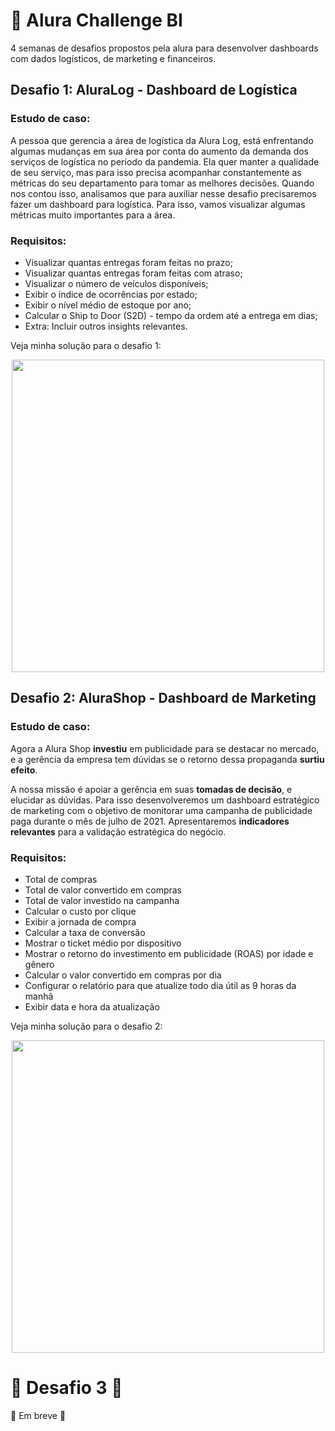# 🤿 Alura Challenge BI

4 semanas de desafios propostos pela alura para desenvolver dashboards com dados logísticos, de marketing e financeiros.



## Desafio 1: AluraLog - Dashboard de Logística

### Estudo de caso:

A pessoa que gerencia a área de logística da Alura Log, está enfrentando algumas mudanças em sua área por conta do aumento da demanda dos serviços de logística no período da pandemia. Ela quer manter a qualidade de seu serviço, mas para isso precisa acompanhar constantemente as métricas do seu departamento para tomar as melhores decisões. Quando nos contou isso, analisamos que para auxiliar nesse desafio precisaremos fazer um dashboard para logística. Para isso, vamos visualizar algumas métricas muito importantes para a área.

### Requisitos:
<ul>
  <li>Visualizar quantas entregas foram feitas no prazo;</li>
  <li>Visualizar quantas entregas foram feitas com atraso;</li>
  <li>Visualizar o número de veículos disponíveis;</li>
  <li>Exibir o índice de ocorrências por estado;</li>
  <li>Exibir o nível médio de estoque por ano;</li>
  <li>Calcular o Ship to Door (S2D) - tempo da ordem até a entrega em dias;</li>
  <li>Extra: Incluir outros insights relevantes.</li>
</ul>


Veja minha solução para o desafio 1:

<p align="center">
  <a href="https://github.com/AlysterF/alura-challengeBI/tree/main/Desafio%201%20-%20AluraLog"><img src="https://user-images.githubusercontent.com/11970888/132564396-4975580b-1fca-4ce3-8e7b-a5f8862838de.png" width="500" position="center"/></a>
</p>




## Desafio 2: AluraShop - Dashboard de Marketing

### Estudo de caso:

Agora a Alura Shop **investiu** em publicidade para se destacar no mercado, e a gerência da empresa tem dúvidas se o retorno dessa propaganda **surtiu efeito**.

A nossa missão é apoiar a gerência em suas **tomadas de decisão**, e elucidar as dúvidas. Para isso desenvolveremos um dashboard  estratégico de marketing com o objetivo de monitorar uma campanha de  publicidade paga durante o mês de julho de 2021. Apresentaremos **indicadores relevantes** para a validação estratégica do negócio.

### Requisitos:

<ul>
    <li>Total de compras</li>
    <li>Total de valor convertido em compras</li>
    <li>Total de valor investido na campanha</li>
    <li>Calcular o custo por clique</li>
    <li>Exibir a jornada de compra</li>
    <li>Calcular a taxa de conversão</li>
    <li>Mostrar o ticket médio por dispositivo</li>
    <li>Mostrar o retorno do investimento em publicidade (ROAS) por idade e gênero</li>
    <li>Calcular o valor convertido em compras por dia</li>
    <li>Configurar o relatório para que atualize todo dia útil as 9 horas da manhã</li>
    <li>Exibir data e hora da atualização</li>
</ul>



Veja minha solução para o desafio 2:

<p align="center">
  <a href="https://user-images.githubusercontent.com/11970888/133856470-b084622d-0b2a-4c85-ab1d-00bd5a0f5841.png" width="500" position="center"/></a>
</p>

<p align="center">
  <a href="https://github.com/AlysterF/alura-challengeBI/tree/main/Desafio%202%20-%20Alura%20Shop"><img src="https://user-images.githubusercontent.com/11970888/133856470-b084622d-0b2a-4c85-ab1d-00bd5a0f5841.png" width="500" position="center"/></a>
</p>



# 🚧 Desafio 3 🚧

🚧 Em breve 🚧
